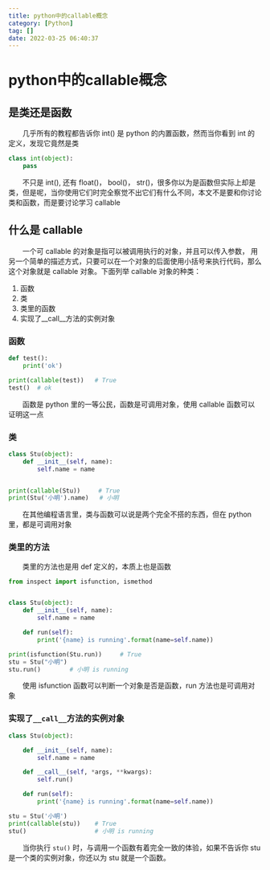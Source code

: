 ```yaml
---
title: python中的callable概念
category: [Python]
tag: []
date: 2022-03-25 06:40:37
---
```


# python中的callable概念


## 是类还是函数

　　几乎所有的教程都告诉你 int() 是 python 的内置函数，然而当你看到 int 的定义，发现它竟然是类

```python
class int(object):
    pass
```

　　不只是 int(), 还有 float()， bool()， str()，很多你以为是函数但实际上却是类，但是呢，当你使用它们时完全察觉不出它们有什么不同，本文不是要和你讨论类和函数，而是要讨论学习 callable

## 什么是 callable

　　一个可 callable 的对象是指可以被调用执行的对象，并且可以传入参数， 用另一个简单的描述方式，只要可以在一个对象的后面使用小括号来执行代码，那么这个对象就是 callable 对象。下面列举 callable 对象的种类：

1. 函数
2. 类
3. 类里的函数
4. 实现了__call__方法的实例对象

### 函数

```python
def test():
    print('ok')

print(callable(test))   # True
test()  # ok
```

　　函数是 python 里的一等公民，函数是可调用对象，使用 callable 函数可以证明这一点

### 类

```python
class Stu(object):
    def __init__(self, name):
        self.name = name


print(callable(Stu))     # True
print(Stu('小明').name)   # 小明
```

　　在其他编程语言里，类与函数可以说是两个完全不搭的东西，但在 python 里，都是可调用对象

### 类里的方法

　　类里的方法也是用 def 定义的，本质上也是函数

```python
from inspect import isfunction, ismethod


class Stu(object):
    def __init__(self, name):
        self.name = name

    def run(self):
        print('{name} is running'.format(name=self.name))

print(isfunction(Stu.run))     # True
stu = Stu("小明")
stu.run()        # 小明 is running
```

　　使用 isfunction 函数可以判断一个对象是否是函数，run 方法也是可调用对象

### 实现了`__call__`方法的实例对象

```python
class Stu(object):

    def __init__(self, name):
        self.name = name

    def __call__(self, *args, **kwargs):
        self.run()

    def run(self):
        print('{name} is running'.format(name=self.name))

stu = Stu('小明')
print(callable(stu))    # True
stu()                   # 小明 is running
```

　　当你执行 `stu()` 时，与调用一个函数有着完全一致的体验，如果不告诉你 stu 是一个类的实例对象，你还以为 stu 就是一个函数。

